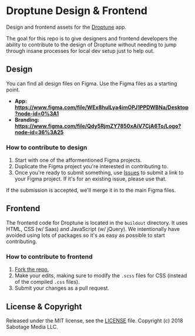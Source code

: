 # Droptune Design & Frontend
Design and frontend assets for the [Droptune](https://github.com/Shpigford/droptune) app.

The goal for this repo is to give designers and frontend developers the ability to contribute to the design of Droptune without needing to jump through insane processes for local dev setup just to help out.

## Design
You can find all design files on Figma. Use the Figma files as a starting point.

* **App: https://www.figma.com/file/WEx8hulLya4imOPJ1PPDWBNa/Desktop?node-id=0%3A1**
* **Branding: https://www.figma.com/file/Qdy5RjmZY7850xAiV7CjA6To/Logo?node-id=36%3A25**

### How to contribute to design

1. Start with one of the afformentioned Figma projects.
2. Duplicate the Figma project you're interested in contributing to.
3. Once you're ready to submit something, use [Issues](https://github.com/Shpigford/droptune-design/issues) to submit a link to your Figma project. If it's for an existing issue, please use that.

If the submission is accepted, we'll merge it in to the main Figma files.

## Frontend
The frontend code for Droptune is located in the `buildout` directory. It uses HTML, CSS (w/ Saas) and JavaScript (w/ jQuery). We intentionally have avoided using lots of packages so it's as easy as possible to start contributing.

### How to contribute to frontend

1. [Fork the repo.](https://github.com/Shpigford/droptune-design/fork)
2. Make your edits, making sure to modify the `.scss` files for CSS (instead of the compiled `.css` files).
3. Submit your changes as a pull request.

## License & Copyright
Released under the MIT license, see the [LICENSE](./LICENSE) file. Copyright (c) 2018 Sabotage Media LLC.
